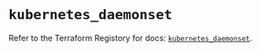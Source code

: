 # `kubernetes_daemonset`

Refer to the Terraform Registory for docs: [`kubernetes_daemonset`](https://registry.terraform.io/providers/hashicorp/kubernetes/2.25.2/docs/resources/daemonset).
